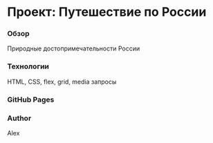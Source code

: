 # Проект: Путешествие по России

### Обзор
Природные достопримечательности России

### Технологии
HTML, CSS, flex, grid, media запросы


### GitHub Pages



### Author
Alex

